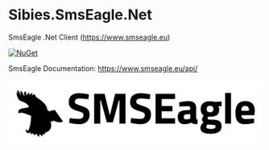 # Sibies.SmsEagle.Net
SmsEagle .Net Client (https://www.smseagle.eu)


[![NuGet](https://img.shields.io/nuget/v/Sibies.SmsEagle.Net.svg?style=flat-square)](https://www.nuget.org/packages/Sibies.SmsEagle.Net)

SmsEagle Documentation: https://www.smseagle.eu/api/

![SMSEagle](logo_SMSEagle_black_www.jpg)
